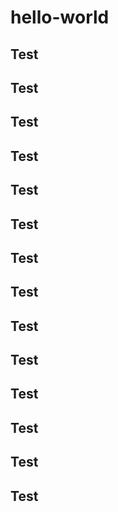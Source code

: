 # hello-world

## Test
## Test
## Test
## Test
## Test
## Test
## Test
## Test
## Test
## Test
## Test
## Test
## Test
## Test
